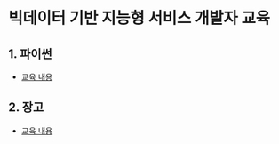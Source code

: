 # 빅데이터 기반 지능형 서비스 개발자 교육 



## 1. 파이썬

- [교육 내용](./01_python)



## 2. 장고

- [교육 내용](./02_django)


